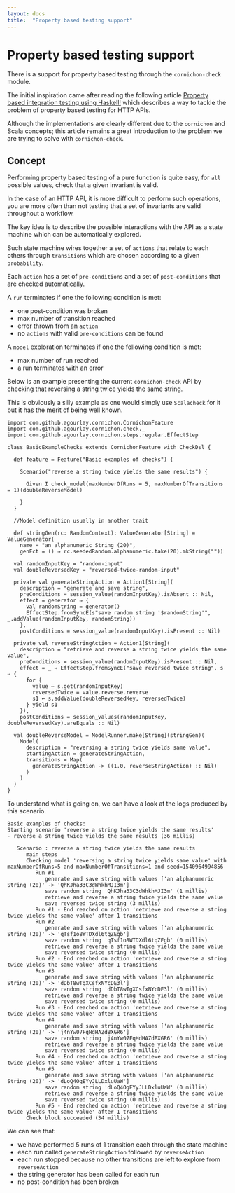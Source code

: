```yaml
---
layout: docs
title:  "Property based testing support"
---
```


# Property based testing support

There is a support for property based testing through the `cornichon-check` module.

The initial inspiration came after reading the following article [Property based integration testing using Haskell!](https://functional.works-hub.com/learn/property-based-integration-testing-using-haskell-6c25c) which describes a way to tackle the problem of property based testing for HTTP APIs.

Although the implementations are clearly different due to the `cornichon` and Scala concepts; this article remains a great introduction to the problem we are trying to solve with `cornichon-check`.


## Concept

Performing property based testing of a pure function is quite easy, for `all` possible values, check that a given invariant is valid.

In the case of an HTTP API, it is more difficult to perform such operations, you are more often than not testing that a set of invariants are valid throughout a workflow.

The key idea is to describe the possible interactions with the API as a state machine which can be automatically explored.

Such state machine wires together a set of `actions` that relate to each others through `transitions` which are chosen according to a given `probability`.

Each `action` has a set of `pre-conditions` and a set of `post-conditions` that are checked automatically.

A `run` terminates if one the following condition is met:
- one post-condition was broken
- max number of transition reached
- error thrown from an `action`
- no `actions` with valid `pre-conditions` can be found

A `model` exploration terminates if one the following condition is met:
- max number of run reached
- a run terminates with an error

Below is an example presenting the current `cornichon-check` API by checking that reversing a string twice yields the same string.

This is obviously a silly example as one would simply use `Scalacheck` for it but it has the merit of being well known.

```tut:silent
import com.github.agourlay.cornichon.CornichonFeature
import com.github.agourlay.cornichon.check._
import com.github.agourlay.cornichon.steps.regular.EffectStep

class BasicExampleChecks extends CornichonFeature with CheckDsl {

  def feature = Feature("Basic examples of checks") {

    Scenario("reverse a string twice yields the same results") {

      Given I check_model(maxNumberOfRuns = 5, maxNumberOfTransitions = 1)(doubleReverseModel)

    }
  }

  //Model definition usually in another trait

  def stringGen(rc: RandomContext): ValueGenerator[String] = ValueGenerator(
    name = "an alphanumeric String (20)",
    genFct = () ⇒ rc.seededRandom.alphanumeric.take(20).mkString(""))

  val randomInputKey = "random-input"
  val doubleReversedKey = "reversed-twice-random-input"

  private val generateStringAction = Action1[String](
    description = "generate and save string",
    preConditions = session_value(randomInputKey).isAbsent :: Nil,
    effect = generator ⇒ {
      val randomString = generator()
      EffectStep.fromSyncE(s"save random string '$randomString'", _.addValue(randomInputKey, randomString))
    },
    postConditions = session_value(randomInputKey).isPresent :: Nil)

  private val reverseStringAction = Action1[String](
    description = "retrieve and reverse a string twice yields the same value",
    preConditions = session_value(randomInputKey).isPresent :: Nil,
    effect = _ ⇒ EffectStep.fromSyncE("save reversed twice string", s ⇒ {
      for {
        value ← s.get(randomInputKey)
        reversedTwice = value.reverse.reverse
        s1 ← s.addValue(doubleReversedKey, reversedTwice)
      } yield s1
    }),
    postConditions = session_values(randomInputKey, doubleReversedKey).areEquals :: Nil)

  val doubleReverseModel = ModelRunner.make[String](stringGen)(
    Model(
      description = "reversing a string twice yields same value",
      startingAction = generateStringAction,
      transitions = Map(
        generateStringAction -> ((1.0, reverseStringAction) :: Nil)
      )
    )
  )
}

```

To understand what is going on, we can have a look at the logs produced by this scenario.

```
Basic examples of checks:
Starting scenario 'reverse a string twice yields the same results'
- reverse a string twice yields the same results (36 millis)

   Scenario : reverse a string twice yields the same results
      main steps
      Checking model 'reversing a string twice yields same value' with maxNumberOfRuns=5 and maxNumberOfTransitions=1 and seed=1540964994856
         Run #1
            generate and save string with values ['an alphanumeric String (20)' -> 'QhKJha33C3dWhkhMJI3m']
            save random string 'QhKJha33C3dWhkhMJI3m' (1 millis)
            retrieve and reverse a string twice yields the same value
            save reversed twice string (3 millis)
         Run #1 - End reached on action 'retrieve and reverse a string twice yields the same value' after 1 transitions
         Run #2
            generate and save string with values ['an alphanumeric String (20)' -> 'qTsf1o8WTDXdl6tqZEgb']
            save random string 'qTsf1o8WTDXdl6tqZEgb' (0 millis)
            retrieve and reverse a string twice yields the same value
            save reversed twice string (0 millis)
         Run #2 - End reached on action 'retrieve and reverse a string twice yields the same value' after 1 transitions
         Run #3
            generate and save string with values ['an alphanumeric String (20)' -> 'dDbT8wTgXCsfxNYcDE3l']
            save random string 'dDbT8wTgXCsfxNYcDE3l' (0 millis)
            retrieve and reverse a string twice yields the same value
            save reversed twice string (0 millis)
         Run #3 - End reached on action 'retrieve and reverse a string twice yields the same value' after 1 transitions
         Run #4
            generate and save string with values ['an alphanumeric String (20)' -> 'j4nYw07FqHdHAZdBXGR6']
            save random string 'j4nYw07FqHdHAZdBXGR6' (0 millis)
            retrieve and reverse a string twice yields the same value
            save reversed twice string (0 millis)
         Run #4 - End reached on action 'retrieve and reverse a string twice yields the same value' after 1 transitions
         Run #5
            generate and save string with values ['an alphanumeric String (20)' -> 'dLoQ4OgEYyJLLDxluUaW']
            save random string 'dLoQ4OgEYyJLLDxluUaW' (0 millis)
            retrieve and reverse a string twice yields the same value
            save reversed twice string (0 millis)
         Run #5 - End reached on action 'retrieve and reverse a string twice yields the same value' after 1 transitions
      Check block succeeded (34 millis)
```

We can see that:
  - we have performed 5 runs of 1 transition each through the state machine
  - each run called `generateStringAction` followed by `reverseAction`
  - each run stopped because no other transitions are left to explore from `reverseAction`
  - the string generator has been called for each run
  - no post-condition has been broken